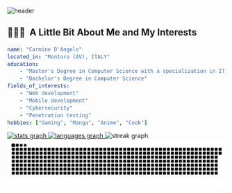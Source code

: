
<!-- Header di sauluto -->
![header](https://capsule-render.vercel.app/api?text=Hey%20Everyone!🕹️&animation=fadeIn&type=waving&color=gradient&height=200)


<h2> 👨🏻‍💻 &nbsp;A Little Bit About Me and My Interests</h2>

```yaml
name: "Carmine D'Angelo"
located_in: "Montoro (AV), ITALY"
education:
    - "Master's Degree in Computer Science with a specialization in IT security"
    - "Bachelor's Degree in Computer Science"
fields_of_interests:
    - "Web development"
    - "Mobile development"
    - "Cybersecurity"
    - "Penetration testing"
hobbies: ["Gaming", "Manga", "Anime", "Cook"]
```
 

<div align="left">
<a href="https://github.com/anuraghazra/github-readme-stats">
  <img src="https://github-readme-stats.vercel.app/api?username=Darnxca&hide_title=false&hide_rank=false&show_icons=true&include_all_commits=true&count_private=true&disable_animations=false&theme=dark&locale=en&hide_border=false"  height=200 alt="stats graph"  />
  </a>
  <a href="https://github.com/anuraghazra/convoychat">
  <img src="https://github-readme-stats.vercel.app/api/top-langs?username=Darnxca&locale=en&hide_title=false&layout=compact&card_width=320&langs_count=5&theme=dark&hide_border=false" height=200 alt="languages graph" />
 </a>
  <img src="https://streak-stats.demolab.com?user=Darnxca&locale=en&mode=daily&theme=dark&hide_border=false&border_radius=5"alt="streak graph"  />
</div>

<img src="https://raw.githubusercontent.com/Darnxca/Darnxca/output/snake.svg" alt="Snake animation" />

<!--
**Darnxca/Darnxca** is a ✨ _special_ ✨ repository because its `README.md` (this file) appears on your GitHub profile.

Here are some ideas to get you started:

- 🔭 I’m currently working on ...
- 🌱 I’m currently learning ...
- 👯 I’m looking to collaborate on ...
- 🤔 I’m looking for help with ...
- 💬 Ask me about ...
- 📫 How to reach me: ...
- 😄 Pronouns: ...
- ⚡ Fun fact: ...


Master's degree in Computer Science with a specialization in IT security at the University of Salerno. Passionate about penetration testing and mobile and web application development.

In my free time I love to immerse myself in nature with mountain walks, dedicate myself to role-playing games and reading manga, and experiment with new recipes in the kitchen, combining relaxation and creativity.
-->
